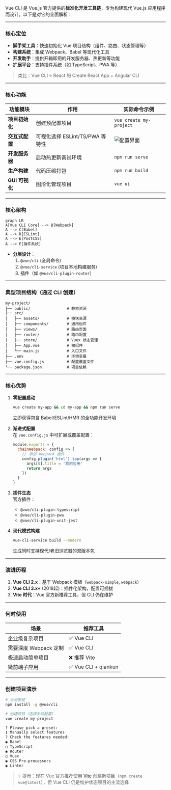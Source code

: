 Vue CLI 是 Vue.js 官方提供的**标准化开发工具链**，专为构建现代 Vue.js 应用程序而设计。以下是对它的全面解析：

---

### **核心定位**
- **脚手架工具**：快速初始化 Vue 项目结构（组件、路由、状态管理等）
- **构建系统**：集成 Webpack、Babel 等现代化工具
- **开发助手**：提供开箱即用的开发服务器、热更新等功能
- **扩展平台**：支持插件系统（如 TypeScript、PWA 等）

> 类比：Vue CLI ≈ React 的 Create React App + Angular CLI

---

### **核心功能**
| **功能模块**   | **作用**                        | **实际命令示例**                             |
| -------------- | ------------------------------- | -------------------------------------------- |
| **项目初始化** | 创建预配置项目                  | `vue create my-project`                      |
| **交互式配置** | 可视化选择 ESLint/TS/PWA 等特性 | ![配置界面](https://i.imgur.com/4qkT9wO.png) |
| **开发服务器** | 启动热更新调试环境              | `npm run serve`                              |
| **生产构建**   | 代码压缩打包                    | `npm run build`                              |
| **GUI 可视化** | 图形化管理项目                  | `vue ui`                                     |

---

### **核心架构**
```mermaid
graph LR
A[Vue CLI Core] --> B[Webpack]
A --> C[Babel]
A --> D[ESLint]
A --> E[PostCSS]
A --> F[插件系统]
```
- **分层设计**：
  1. `@vue/cli` (全局命令)
  2. `@vue/cli-service` (项目本地构建服务)
  3. 插件（如 `@vue/cli-plugin-router`）

---

### **典型项目结构（通过 CLI 创建）**
```
my-project/
├── public/                # 静态资源
├── src/
│   ├── assets/            # 模块资源
│   ├── components/        # 通用组件
│   ├── views/             # 路由页面
│   ├── router/            # 路由配置
│   ├── store/             # Vuex 状态管理
│   ├── App.vue            # 根组件
│   └── main.js            # 入口文件
├── .env                   # 环境变量
├── vue.config.js          # 配置覆盖文件
└── package.json           # 项目依赖
```

---

### **核心优势**
1. **零配置启动**  
   ```bash
   vue create my-app && cd my-app && npm run serve
   ```
   立即获得包含 Babel/ESLint/HMR 的全功能开发环境

2. **渐进式配置**  
   在 `vue.config.js` 中可扩展或覆盖配置：
   ```javascript
   module.exports = {
     chainWebpack: config => {
       // 添加 Webpack 插件
       config.plugin('html').tap(args => {
         args[0].title = '我的应用'
         return args
       })
     }
   }
   ```

3. **插件生态**  
   官方插件：
   - `@vue/cli-plugin-typescript`
   - `@vue/cli-plugin-pwa`
   - `@vue/cli-plugin-unit-jest`

4. **现代模式构建**  
   ```bash
   vue-cli-service build --modern
   ```
   生成同时支持现代/老旧浏览器的双版本包

---

### **演进历程**
1. **Vue CLI 2.x**：基于 Webpack 模板（`webpack-simple`, `webpack`）
2. **Vue CLI 3.x+** (2018起)：插件化架构，配置可插拔
3. **Vite 时代**：Vue 官方新推荐工具，但 CLI 仍在维护

---

### **何时使用**
| **场景**              | **推荐工具**        |
| --------------------- | ------------------- |
| 企业级复杂项目        | ✅ Vue CLI           |
| 需要深度 Webpack 定制 | ✅ Vue CLI           |
| 极速启动简单项目      | ❌ 推荐 Vite         |
| 微前端子应用          | ✅ Vue CLI + qiankun |

---

### **创建项目演示**
```bash
# 全局安装
npm install -g @vue/cli

# 创建项目（选择手动配置）
vue create my-project

? Please pick a preset: 
❯ Manually select features 
? Check the features needed: 
◉ Babel
◯ TypeScript
◉ Router
◯ Vuex
◉ CSS Pre-processors
◉ Linter
```

> 💡 提示：现在 Vue 官方推荐使用 [Vite](https://vitejs.dev/) 创建新项目（`npm create vue@latest`），但 Vue CLI 仍是维护状态项目的主流选择